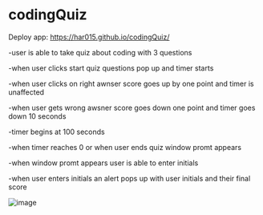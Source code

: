 # codingQuiz

Deploy app:
https://har015.github.io/codingQuiz/

-user is able to take quiz about coding with 3 questions

-when user clicks start quiz questions pop up and timer starts

-when user clicks on right awnser score goes up by one point and timer is unaffected

-when user gets wrong awsner score goes down one point and timer goes down 10 seconds

-timer begins at 100 seconds

-when timer reaches 0 or when user ends quiz window promt appears

-when window promt appears user is able to enter initials

-when user enters initials an alert pops up with user initials and their final score

![image](https://user-images.githubusercontent.com/111612523/195205613-45902f85-fed5-4d44-afc1-c4f2ca7c1ecc.png)
